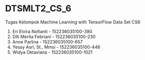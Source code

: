 # DTSMLT2_CS_6
Tugas Kelompok Machine Learning with TensorFlow Data Set CS6
1.	Eri Elvira Nofianti - 152236035100-390
2.	Diti Merita Febriani - 152236035100-230
3.	Anne Parlina - 152236035100-657
4.	Yessy Asri, St., Mmsi - 152236035100-446
5.	Widya Oktaviana - 152236035100-1021
